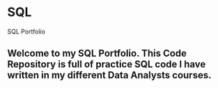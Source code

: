 # SQL
SQL Portfolio

## Welcome to my SQL Portfolio. This Code Repository is full of practice SQL code I have written in my different Data Analysts courses.
